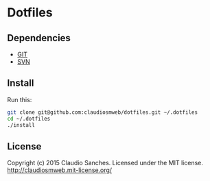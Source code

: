 # Dotfiles #

## Dependencies ##

* [GIT](http://git-scm.com/)
* [SVN](https://subversion.apache.org/)

## Install ##

Run this:

```bash
git clone git@github.com:claudiosmweb/dotfiles.git ~/.dotfiles
cd ~/.dotfiles
./install
```

## License ##

Copyright (c) 2015 Claudio Sanches.
Licensed under the MIT license.
<http://claudiosmweb.mit-license.org/>
